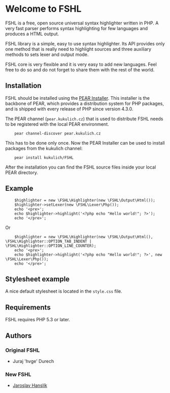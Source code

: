 # Welcome to FSHL #

FSHL is a free, open source universal syntax highlighter written in PHP. A very fast parser performs syntax highlighting for few languages and produces a HTML output.

FSHL library is a simple, easy to use syntax highlighter. Its API provides only one method that is really need to highlight sources and three auxiliary methods to sets lexer and output mode.

FSHL core is very flexible and it is very easy to add new languages. Feel free to do so and do not forget to share them with the rest of the world.


## Installation ##

FSHL should be installed using the [PEAR Installer](http://pear.php.net/). This installer is the backbone of PEAR, which provides a distribution system for PHP packages, and is shipped with every release of PHP since version 4.3.0.

The PEAR channel (`pear.kukulich.cz`) that is used to distribute FSHL needs to be registered with the local PEAR environment.

```
	pear channel-discover pear.kukulich.cz
```

This has to be done only once. Now the PEAR Installer can be used to install packages from the kukulich channel:

```
	pear install kukulich/FSHL
```

After the installation you can find the FSHL source files inside your local PEAR directory.


## Example ##

```
	$highlighter = new \FSHL\Highlighter(new \FSHL\Output\Html());
	$highlighter->setLexer(new \FSHL\Lexer\Php());
	echo '<pre>';
	echo $highlighter->highlight('<?php echo "Hello world!"; ?>');
	echo '</pre>';
```

Or

```
	$highlighter = new \FSHL\Highlighter(new \FSHL\Output\Html(), \FSHL\Highlighter::OPTION_TAB_INDENT | \FSHL\Highlighter::OPTION_LINE_COUNTER);
	echo '<pre>';
	echo $highlighter->highlight('<?php echo "Hello world!"; ?>', new \FSHL\Lexer\Php());
	echo '</pre>';
```

## Stylesheet example ##

A nice default stylesheet is located in the `style.css` file.


## Requirements ##

FSHL requires PHP 5.3 or later.


## Authors ##

### Original FSHL ###
* Juraj 'hvge' Durech

### New FSHL ###
* [Jaroslav Hanslík](https://github.com/kukulich)
